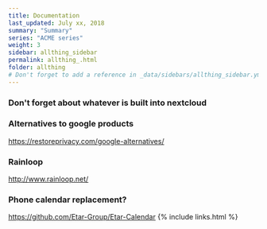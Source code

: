 ```yaml
---
title: Documentation 
last_updated: July xx, 2018
summary: "Summary"
series: "ACME series"
weight: 3
sidebar: allthing_sidebar
permalink: allthing_.html
folder: allthing
# Don't forget to add a reference in _data/sidebars/allthing_sidebar.yml and/or _data/topnav.yml 
---
```


### Don't forget about whatever is built into nextcloud

### Alternatives to google products
https://restoreprivacy.com/google-alternatives/

### Rainloop
http://www.rainloop.net/

### Phone calendar replacement?
https://github.com/Etar-Group/Etar-Calendar
{% include links.html %}
